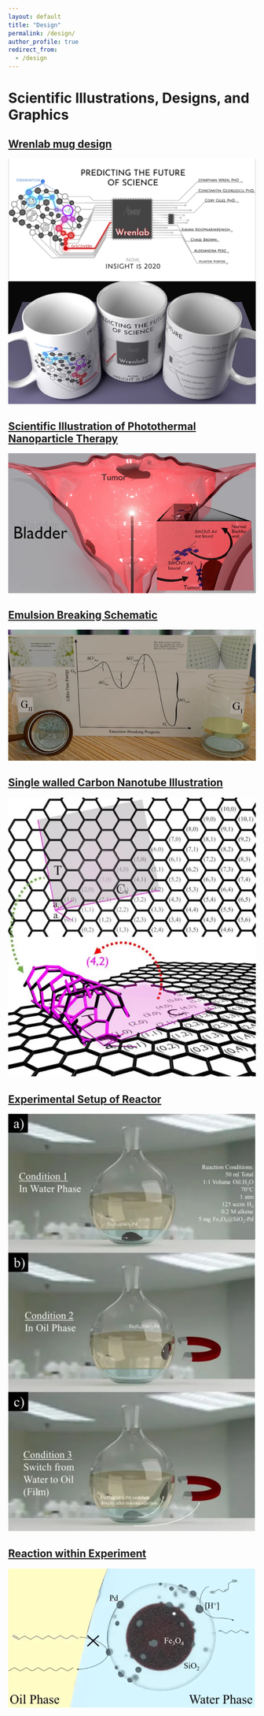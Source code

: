 ```yaml
---
layout: default
title: "Design"
permalink: /design/
author_profile: true
redirect_from:
  - /design
---
```


# Scientific Illustrations, Designs, and Graphics

## [Wrenlab mug design](#Wrenlab-mug-design)
![](/images/mugs_design.jpg)
![](/images/mugs.jpg)

## [Scientific Illustration of Photothermal Nanoparticle Therapy](#Scientific-Illustration-of-Photothermal-Nanoparticle-Therapy)
![](/images/bladder.jpg)

## [Emulsion Breaking Schematic](#Emulsion-Breaking-Schematic)
![](/images/emulsion_breaking.jpg)
              
## [Single walled Carbon Nanotube Illustration](#Single-walled-Carbon-Nanotube-Illustration)
![](/images/cnt.jpg)
              
## [Experimental Setup of Reactor](#Experimental-Setup-of-Reactor)
![](/images/experimental_setup.jpg)

## [Reaction within Experiment](#Reaction-within-Experiment)
![](/images/reaction.jpg)
